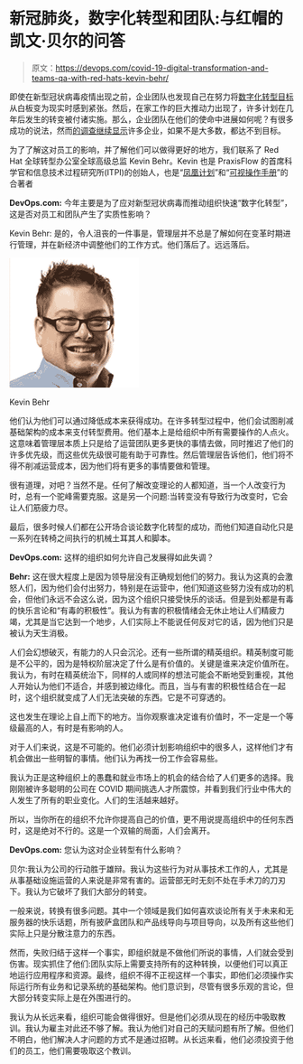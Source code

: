 # 新冠肺炎，数字化转型和团队:与红帽的凯文·贝尔的问答

> 原文：<https://devops.com/covid-19-digital-transformation-and-teams-qa-with-red-hats-kevin-behr/>

即使在新型冠状病毒疫情出现之前，企业团队也发现自己在努力将[数字化转型目标](https://devops.com/?s=digital%20transformation%20goals)从白板变为现实时感到紧张。然后，在家工作的巨大推动力出现了，许多计划在几年后发生的转变被付诸实施。那么，企业团队在他们的使命中进展如何呢？有很多成功的说法，然而[的调查继续显示](https://devops.com/what-makes-digital-transformation-a-success/)许多企业，如果不是大多数，都达不到目标。

为了了解这对员工的影响，并了解他们可以做得更好的地方，我们联系了 Red Hat 全球转型办公室全球高级总监 Kevin Behr。Kevin 也是 PraxisFlow 的首席科学官和信息技术过程研究所(ITPI)的创始人，也是“[凤凰计划](https://itrevolution.com/book/the-phoenix-project/)”和“[可视操作手册](https://www.amazon.com/Visible-Ops-Handbook-Implementing-Practical/dp/0975568612/ref=asap_bc?ie=UTF8)”的合著者

**DevOps.com:** 今年主要是为了应对新型冠状病毒而推动组织快速“数字化转型”，这是否对员工和团队产生了实质性影响？

Kevin Behr: 是的，令人沮丧的一件事是，管理层并不总是了解如何在变革时期进行管理，并在新经济中调整他们的工作方式。他们落后了。远远落后。

![](img/8cd15bb79a25e243250cb8ea316404cf.png)

Kevin Behr

他们认为他们可以通过降低成本来获得成功。在许多转型过程中，他们会试图削减基础架构的成本来支付转型费用。他们基本上是给组织中所有需要操作的人点火。这意味着管理层本质上只是给了运营团队更多更快的事情去做，同时推迟了他们的许多优先级，而这些优先级很可能有助于可靠性。然后管理层告诉他们，他们将不得不削减运营成本，因为他们将有更多的事情要做和管理。

很有道理，对吧？当然不是。任何了解改变理论的人都知道，当一个人改变行为时，总有一个驼峰需要克服。这是另一个问题:当转变没有导致行为改变时，它会让人们筋疲力尽。

最后，很多时候人们都在公开场合谈论数字化转型的成功，而他们知道自动化只是一系列在转椅之间执行的机械土耳其人和脚本。

**DevOps.com:** 这样的组织如何允许自己发展得如此失调？

**Behr:** 这在很大程度上是因为领导层没有正确规划他们的努力。我认为这真的会激怒人们，因为他们会付出努力，特别是在运营中，他们知道这些努力没有成功的机会，但他们永远不会这么说，因为这个组织只接受快乐的谈话。但是到处都是有毒的快乐言论和“有毒的积极性”。我认为有害的积极情绪会无休止地让人们精疲力竭，尤其是当它达到一个地步，人们实际上不能说任何反对它的话，因为他们只是被认为天生消极。

人们会幻想破灭，有能力的人只会沉沦。还有一些所谓的精英组织。精英制度可能是不公平的，因为是特权阶层决定了什么是有价值的。关键是谁来决定价值所在。我认为，有时在精英统治下，同样的人或同样的想法可能会不断地受到重视，其他人开始认为他们不适合，并感到被边缘化。而且，当与有害的积极性结合在一起时，这个组织就变成了人们无法突破的东西。它是不可穿透的。

这也发生在理论上自上而下的地方。当你观察谁决定谁有价值时，不一定是一个等级最高的人，有时是有影响的人。

对于人们来说，这是不可能的。他们必须计划影响组织中的很多人，这样他们才有机会做出一些明智的事情。他们认为再找一份工作会容易些。

我认为正是这种组织上的愚蠢和就业市场上的机会的结合给了人们更多的选择。我刚刚被许多聪明的公司在 COVID 期间挑选人才所震惊，并看到我们行业中伟大的人发生了所有的职业变化。人们的生活越来越好。

所以，当你所在的组织不允许你提高自己的价值，更不用说提高组织中的任何东西时，这是绝对不行的。这是一个双输的局面，人们会离开。

**DevOps.com:** 您认为这对企业转型有什么影响？

贝尔:我认为公司的行动胜于雄辩。我认为这些行为对从事技术工作的人，尤其是从事基础设施运营的人来说是非常有害的。运营部无时无刻不处在手术刀的刀刃下。我认为它破坏了我们大部分的转变。

一般来说，转换有很多问题。其中一个领域是我们如何喜欢谈论所有关于未来和无服务器的快乐话题，所有披萨盒团队和产品线导向与项目导向，以及所有这些他们实际上只是分散注意力的东西。

然而，失败归结于这样一个事实，即组织就是不做他们所说的事情，人们就会受到伤害。现实抓住了他们:团队实际上需要支持所有的这种转换，以便他们可以真正地运行应用程序和资源。最终，组织不得不正视这样一个事实，即他们必须操作实际运行所有业务和记录系统的基础架构。他们意识到，尽管有很多乐观的言论，但大部分转变实际上是在外围进行的。

我认为从长远来看，组织可能会做得很好。但是他们必须从现在的经历中吸取教训。我认为雇主对此还不够了解。我认为他们对自己的天赋问题有所了解。但他们不明白，他们解决人才问题的方式不是通过招聘。从长远来看，他们必须投资于他们的员工，他们需要吸取这个教训。